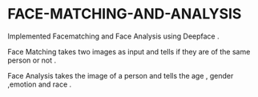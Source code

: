 # FACE-MATCHING-AND-ANALYSIS
Implemented Facematching and Face Analysis using Deepface . 

Face Matching takes two images as input and tells if they are of the same person or not .

Face Analysis takes the image of a person and tells the age , gender ,emotion and race .  
